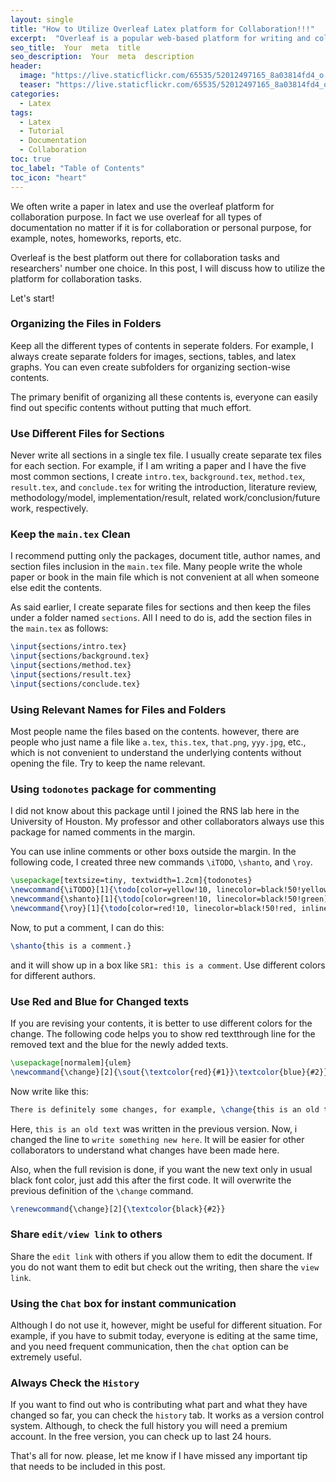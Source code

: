 ```yaml
---
layout: single
title: "How to Utilize Overleaf Latex platform for Collaboration!!!"
excerpt:  "Overleaf is a popular web-based platform for writing and collaborating on LaTeX documents. The platform is widely used extensively in the academic communities. This article provides a comprehensive guide on how to use Overleaf for collaboration and how to utilize its features to make the collaborative writing process easier and more efficient."
seo_title:  Your  meta  title  
seo_description:  Your  meta  description
header:
  image: "https://live.staticflickr.com/65535/52012497165_8a03814fd4_o.png"
  teaser: "https://live.staticflickr.com/65535/52012497165_8a03814fd4_o.png"
categories:
  - Latex
tags:
  - Latex
  - Tutorial
  - Documentation
  - Collaboration
toc: true
toc_label: "Table of Contents"
toc_icon: "heart"
---
```



We often write a paper in latex and use the overleaf platform for collaboration purpose. In fact we use overleaf for all types of documentation no matter if it is for collaboration or personal purpose, for example, notes, homeworks, reports, etc.

Overleaf is the best platform out there for collaboration tasks and researchers' number one choice. In this post, I will discuss how to utilize the platform for collaboration tasks.

Let's start!

### Organizing the Files in Folders
Keep all the different types of contents in seperate folders. For example, I always create separate folders for images, sections, tables, and latex graphs. You can even create subfolders for organizing section-wise contents.

The primary benifit of organizing all these contents is, everyone can easily find out specific contents without putting that much effort. 

### Use Different Files for Sections
Never write all sections in a single tex file. I usually create separate tex files for each section. For example, if I am writing a paper and I have the five most common sections, I create `intro.tex`, `background.tex`, `method.tex`, `result.tex`, and `conclude.tex` for writing the introduction, literature review, methodology/model, implementation/result, related work/conclusion/future work, respectively.

### Keep the `main.tex` Clean
I recommend putting only the packages, document title, author names, and section files inclusion in the `main.tex` file. Many people write the whole paper or book in the main file which is not convenient at all when someone else edit the contents.

As said earlier, I create separate files for sections and then keep the files under a folder named `sections`. All I need to do is, add the section files in the `main.tex` as follows:

```latex
\input{sections/intro.tex}
\input{sections/background.tex}
\input{sections/method.tex}
\input{sections/result.tex}
\input{sections/conclude.tex}
```



### Using Relevant Names for Files and Folders
Most people name the files based on the contents. however, there are people who just name a file like `a.tex`, `this.tex`, `that.png`, `yyy.jpg`, etc., which is not convenient to understand the underlying contents without opening the file. Try to keep the name relevant.


### Using `todonotes` package for commenting
I did not know about this package until I joined the RNS lab here in the University of Houston. My professor and other collaborators always use this package for named comments in the margin.

You can use inline comments or other boxs outside the margin. In the following code, I created three new commands `\iTODO`, `\shanto`, and `\roy`.

```latex
\usepackage[textsize=tiny, textwidth=1.2cm]{todonotes}
\newcommand{\iTODO}[1]{\todo[color=yellow!10, linecolor=black!50!yellow, inline]{\textbf{TODO:} #1}}
\newcommand{\shanto}[1]{\todo[color=green!10, linecolor=black!50!green]{\textbf{SR1:} #1}}
\newcommand{\roy}[1]{\todo[color=red!10, linecolor=black!50!red, inline]{\textbf{SR2:} #1}}
```

Now, to put a comment, I can do this:

```latex
\shanto{this is a comment.}
```
and it will show up in a box like `SR1: this is a comment`. Use different colors for different authors.

### Use Red and Blue for Changed texts
If you are revising your contents, it is better to use different colors for the change. The following code helps you to show red textthrough line for the removed text and the blue for the newly added texts.
```latex
\usepackage[normalem]{ulem}
\newcommand{\change}[2]{\sout{\textcolor{red}{#1}}\textcolor{blue}{#2}}
```

Now write like this:
```latex
There is definitely some changes, for example, \change{this is an old text}{write something new here}.
```
Here, `this is an old text` was written in the previous version. Now, i changed the line to `write something new here`. It will be easier for other collaborators to understand what changes have been made here.

Also, when the full revision is done, if you want the new text only in usual black font color, just add this after the first code. It will overwrite the previous definition of the `\change` command.

```latex
\renewcommand{\change}[2]{\textcolor{black}{#2}}
```

### Share `edit/view link` to others
Share the `edit link` with others if you allow them to edit the document. If you do not want them to edit but check out the writing, then share the `view link`.

### Using the `Chat` box for instant communication
Although I do not use it, however, might be useful for different situation. For example, if you have to submit today, everyone is editing at the same time, and you need frequent communication, then the `chat` option can be extremely useful.

### Always Check the `History`

If you want to find out who is contributing what part and what they have changed so far, you can check the `history` tab. It works as a version control system. Although, to check the full history you will need a premium account. In the free version, you can check up to last 24 hours.

That's all for now. please, let me know if I have missed any important tip that needs to be included in this post.
<!--stackedit_data:
eyJoaXN0b3J5IjpbLTMwMzI3NDE3OSwyMTMzOTM3ODYxXX0=
-->